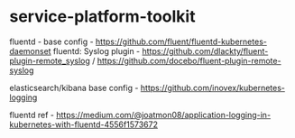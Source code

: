 # service-platform-toolkit



fluentd - base config - https://github.com/fluent/fluentd-kubernetes-daemonset
fluentd: Syslog plugin - https://github.com/dlackty/fluent-plugin-remote_syslog / https://github.com/docebo/fluent-plugin-remote-syslog

elasticsearch/kibana base config - https://github.com/inovex/kubernetes-logging

fluentd ref - https://medium.com/@joatmon08/application-logging-in-kubernetes-with-fluentd-4556f1573672
